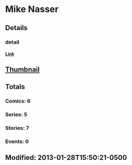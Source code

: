 # Mike  Nasser 
## Details
### detail
#### [Link](http://marvel.com/comics/creators/2011/mike_nasser?utm_campaign=apiRef&utm_source=225578a89fc76f3d20fbffda5d17a88d)
## [Thumbnail](http://i.annihil.us/u/prod/marvel/i/mg/b/40/image_not_available.jpg)
## Totals
### Comics: 6
### Series: 5
### Stories: 7
### Events: 0
## Modified: 2013-01-28T15:50:21-0500